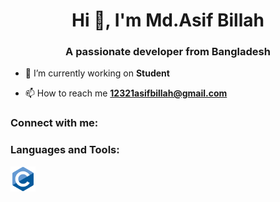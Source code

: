 <h1 align="center">Hi 👋, I'm Md.Asif Billah</h1>
<h3 align="center">A passionate developer from Bangladesh</h3>

- 🔭 I’m currently working on **Student**

- 📫 How to reach me **12321asifbillah@gmail.com**

<h3 align="left">Connect with me:</h3>
<p align="left">
</p>

<h3 align="left">Languages and Tools:</h3>
<p align="left"> <a href="https://www.cprogramming.com/" target="_blank" rel="noreferrer"> <img src="https://raw.githubusercontent.com/devicons/devicon/master/icons/c/c-original.svg" alt="c" width="40" height="40"/> </a> </p>
